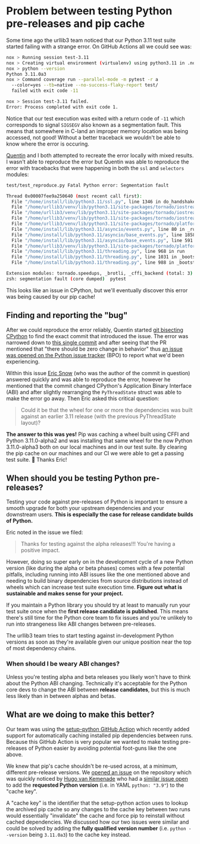 # Problem between testing Python pre-releases and pip cache

Some time ago the urllib3 team noticed that our Python 3.11 test suite started failing with a strange error. On GitHub Actions all we could see was:

```bash
nox > Running session test-3.11
nox > Creating virtual environment (virtualenv) using python3.11 in .nox/test-3-11
nox > python --version
Python 3.11.0a3
nox > Command coverage run --parallel-mode -m pytest -r a
  --color=yes --tb=native --no-success-flaky-report test/
  failed with exit code -11

nox > Session test-3.11 failed.
Error: Process completed with exit code 1.
```

Notice that our test execution was exited with a return code of `-11` which corresponds to signal `SIGSEGV` also known as a segmentation fault. This means that somewhere in C-land an improper memory location was being accessed, not good! Without a better traceback we wouldn't be able to know where the error is occuring.

[Quentin](https://github.com/pquentin) and I both attempted to recreate the error locally with mixed results. I wasn't able to reproduce the error but Quentin was able to reproduce the error with tracebacks that were happening in both the `ssl` and `selectors` modules:

```bash
test/test_reproduce.py Fatal Python error: Segmentation fault

Thread 0x00007fee9a250640 (most recent call first):
  File "/home/install/lib/python3.11/ssl.py", line 1346 in do_handshake
  File "/home/urllib3/venv/lib/python3.11/site-packages/tornado/iostream.py", line 1391 in _do_ssl_handshake
  File "/home/urllib3/venv/lib/python3.11/site-packages/tornado/iostream.py", line 1478 in _handle_read
  File "/home/urllib3/venv/lib/python3.11/site-packages/tornado/iostream.py", line 696 in _handle_events
  File "/home/urllib3/venv/lib/python3.11/site-packages/tornado/platform/asyncio.py", line 189 in _handle_events
  File "/home/install/lib/python3.11/asyncio/events.py", line 80 in _run
  File "/home/install/lib/python3.11/asyncio/base_events.py", line 1858 in _run_once
  File "/home/install/lib/python3.11/asyncio/base_events.py", line 591 in run_forever
  File "/home/urllib3/venv/lib/python3.11/site-packages/tornado/platform/asyncio.py", line 199 in start
  File "/home/install/lib/python3.11/threading.py", line 968 in run
  File "/home/install/lib/python3.11/threading.py", line 1031 in _bootstrap_inner
  File "/home/install/lib/python3.11/threading.py", line 988 in _bootstrap

Extension modules: tornado.speedups, _brotli, _cffi_backend (total: 3)
zsh: segmentation fault (core dumped)  pytest
```

This looks like an issue in CPython, but we'll eventually discover this error was being caused by our pip cache!

## Finding and reporting the "bug"

After we could reproduce the error reliably, Quentin started [git bisecting CPython](https://www.metaltoad.com/blog/beginners-guide-git-bisect-process-elimination) to find the exact commit that introduced the issue. The error was narrowed down to [this single commit](https://github.com/python/cpython/commit/32a67246b0d1e08cd50fc3bfa58052cfeb515b2e) and after seeing that the PR mentioned that "there should be zero change in behavior" thus [an issue was opened on the Python issue tracker](https://bugs.python.org/issue46320) (BPO) to report what we'd been experiencing.

Within this issue [Eric Snow](https://github.com/ericsnowcurrently) (who was the author of the commit in question) answered quickly and was able to reproduce the error, however he mentioned that the commit changed CPython's Application Binary Interface (ABI) and after slightly rearranging the `PyThreadState` struct was able to make the error go away. Then Eric asked this critical question:

> Could it be that the wheel for one or more the dependencies was built against an earlier 3.11 release (with the previous PyThreadState layout)?

**The answer to this was yes!** Pip was caching a wheel built using CFFI and Python 3.11.0-alpha2 and was installing that same wheel for the now Python 3.11.0-alpha3 both on our local machines and in our test suite. By clearing the pip cache on our machines and our CI we were able to get a passing test suite. 🎉 Thanks Eric!

## When should you be testing Python pre-releases?

Testing your code against pre-releases of Python is important to ensure a smooth upgrade for both your upstream dependencies and your downstream users. **This is especially the case for release candidate builds of Python.**

Eric noted in the issue we filed:

> Thanks for testing against the alpha releases!!!  You're having a positive impact.

However, doing so super early on in the development cycle of a new Python version (like during the alpha or beta phases) comes with a few potential pitfalls, including running into ABI issues like the one mentioned above and needing to build binary dependencies from source distributions instead of wheels which can increase test suite execution time. **Figure out what is sustainable and makes sense for your project.**

If you maintain a Python library you should try at least to manually run your test suite once when the **first release candidate is published**. This means there's still time for the Python core team to fix issues and you're unlikely to run into strangeness like ABI changes between pre-releases.

The urllib3 team tries to start testing against in-development Python versions as soon as they're available given our unique position near the top of most dependency chains.

### When should I be weary ABI changes?

Unless you're testing alpha and beta releases you likely won't have to think about the Python ABI changing. Technically it's acceptable for the Python core devs to change the ABI between **release candidates**, but this is much less likely than in between alphas and betas.

## What are we doing to make this better?

Our team was using the [setup-python GitHub Action](https://github.com/actions/setup-python) which recently added support for automatically caching installed pip dependencies between runs. Because this GitHub Action is very popular we wanted to make testing pre-releases of Python easier by avoiding potential foot-guns like the one above.

We knew that pip's cache shouldn't be re-used across, at a minimum, different pre-release versions. We [opened an issue](https://github.com/actions/setup-python/issues/319) on the repository which was quickly noticed by [Hugo van Kemenade](https://github.com/hugovk) who had a [similar issue open](https://github.com/actions/setup-python/pull/303) to add the **requested Python version** (i.e. in YAML `python: "3.9"`) to the "cache key".

A "cache key" is the identifier that the setup-python action uses to lookup the archived pip cache so any changes to the cache key between two runs would essentially "invalidate" the cache and force pip to reinstall without cached dependencies. We discussed how our two issues were similar and could be solved by adding the **fully qualified version number** (i.e. `python --version` being `3.11.0a3`) to the cache key instead.

